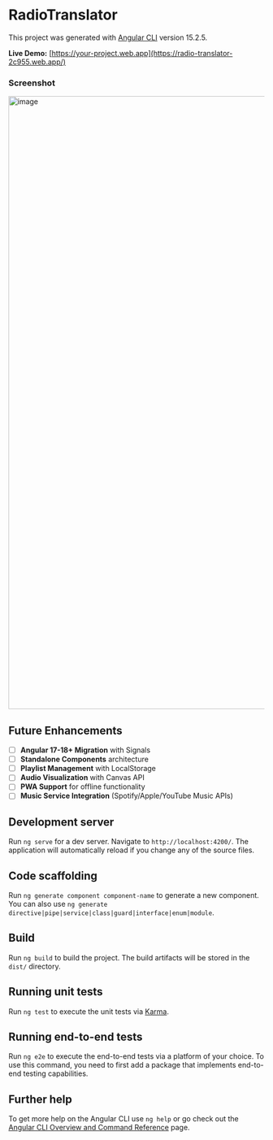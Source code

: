 # RadioTranslator

This project was generated with [Angular CLI](https://github.com/angular/angular-cli) version 15.2.5.

**Live Demo:** [https://your-project.web.app](https://radio-translator-2c955.web.app/)

### Screenshot
<img width="2154" height="1207" alt="image" src="https://github.com/user-attachments/assets/15154ba8-7f8c-46bc-885f-68fbc20cac38" />

## Future Enhancements

- [ ] **Angular 17-18+ Migration** with Signals
- [ ] **Standalone Components** architecture
- [ ] **Playlist Management** with LocalStorage
- [ ] **Audio Visualization** with Canvas API
- [ ] **PWA Support** for offline functionality
- [ ] **Music Service Integration** (Spotify/Apple/YouTube Music APIs)

## Development server

Run `ng serve` for a dev server. Navigate to `http://localhost:4200/`. The application will automatically reload if you change any of the source files.

## Code scaffolding

Run `ng generate component component-name` to generate a new component. You can also use `ng generate directive|pipe|service|class|guard|interface|enum|module`.

## Build

Run `ng build` to build the project. The build artifacts will be stored in the `dist/` directory.

## Running unit tests

Run `ng test` to execute the unit tests via [Karma](https://karma-runner.github.io).

## Running end-to-end tests

Run `ng e2e` to execute the end-to-end tests via a platform of your choice. To use this command, you need to first add a package that implements end-to-end testing capabilities.

## Further help

To get more help on the Angular CLI use `ng help` or go check out the [Angular CLI Overview and Command Reference](https://angular.io/cli) page.

